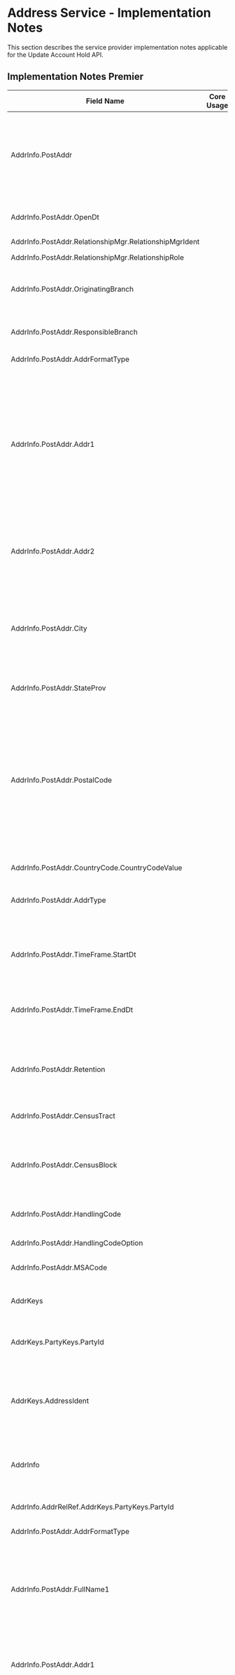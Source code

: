 # Address Service - Implementation Notes

This section describes the service provider implementation notes applicable for the Update Account Hold API.


<!--
type: tab
titles: Premier, Precision
-->

## Implementation Notes Premier

 <table >
            <col  />
            <col />
            <col />
            <col />
            <thead>
                <tr>
                    <th>Field Name</th>
                    <th>Core Usage</th>
                    <th>Core length</th>
                    <th>Implementation Note</th>
                </tr>
            </thead>
            <tbody>
                <tr style="height : 90px;">
                    <td>AddrInfo.PostAddr</td>
                    <td>&#160;</td>
                    <td>&#160;</td>
                    <td>Address record in Premier can consist of two addresses,- Primary address and a Seasonal address. Primary and Seasonal  addresses are considered as one record in Premier therefore they share the same address identifier.


This service allows to modify either Primary and/or Seasonal address  details.

</td>
                </tr>
                <tr>
                    <td>AddrInfo.PostAddr.OpenDt</td>
                    <td>&#160;</td>
                    <td>&#160;</td>
                    <td>Refers to the date address record was originally created on Premier.
Does not apply to Seasonal Address type.
Format YYYY-MM-DD.</td>
                </tr>
                <tr>
                    <td>AddrInfo.PostAddr.RelationshipMgr.RelationshipMgrIdent</td>
                    <td>&#160;</td>
                    <td>&#160;</td>
                    <td>Does not apply to Seasonal Address type.</td>
                </tr>
                <tr>
                    <td>AddrInfo.PostAddr.RelationshipMgr.RelationshipRole</td>
                    <td>&#160;</td>
                    <td>&#160;</td>
                    <td>Officer refers to Responsibility Code; Referral Officer refers to Referral Responsibility Code.</td>
                </tr>
                <tr>
                    <td>AddrInfo.PostAddr.OriginatingBranch</td>
                    <td>&#160;</td>
                    <td>&#160;</td>
                    <td>Refers to a Branch Region.
Values are user defined.

Does not apply to Seasonal Address type.</td>
                </tr>
                <tr>
                    <td>AddrInfo.PostAddr.ResponsibleBranch</td>
                    <td>&#160;</td>
                    <td>&#160;</td>
                    <td>Refers to Accounting Branch associated to the address record.
Values are user defined.

Does not apply to Seasonal Address type.</td>
                </tr>
                <tr>
                    <td>AddrInfo.PostAddr.AddrFormatType</td>
                    <td>&#160;</td>
                    <td>&#160;</td>
                    <td>Premier supports Label Address format.</td>
                </tr>
                <tr>
                    <td>AddrInfo.PostAddr.Addr1</td>
                    <td>&#160;</td>
                    <td>&#160;</td>
                    <td>Required to be provided if a new address record is being created.
Dependent on Name and Address Length Option defined under Miscellaneous specification in Premier, First Address Line can be either 30 or 40 characters long.
Name and Address Length Option values available in Premier:
"0" indicates names and addresses up to 30 characters in length can be entered.
"1" indicates names and addresses up to 40 characters in length can be entered.
"2" indicates names and addresses up to 30 characters may be entered, and that two address lines are available.
"3" indicates names and addresses up to 40 characters may be entered, and that two address lines are available.
</td>
                </tr>
                <tr>
                    <td>AddrInfo.PostAddr.Addr2</td>
                    <td>&#160;</td>
                    <td>&#160;</td>
                    <td>Address Line 2 is supported if enabled under Address and Name Length Option in Miscellaneous specification in Premier. Preceding also defines the length of Address Line 2, which can be either 40 or 30 characters.</td>
                </tr>
                <tr>
                    <td>AddrInfo.PostAddr.City</td>
                    <td>&#160;</td>
                    <td>&#160;</td>
                    <td>City' field in Premier is 20 characters (including spaces). It is recommended that the Consumer abbreviate the 'City' being sent in the EFX Request. E.g. City "Rancho Santa Margarita" exceeds 20 characters. Abbreviation "Rancho Santa Mrgrta" or "Rancho S Margarita" can be used.
Premier accepts a total length of 40 characters for City, StateProv and PostalCode appended together, including spaces.
Required to be provided.</td>
                </tr>
                <tr>
                    <td>AddrInfo.PostAddr.StateProv</td>
                    <td>&#160;</td>
                    <td>&#160;</td>
                    <td>Required to be provided, if country is United States.</td>
                </tr>
                <tr>
                    <td>AddrInfo.PostAddr.PostalCode</td>
                    <td>&#160;</td>
                    <td>&#160;</td>
                    <td>Postal Code provides information about the ZIP code, if Address is a United States address. It also provides Postal Code information, if address is a non-US address.  The format of ZIP code consists of five digits for the ZIP code, a hyphen, and four additional digits that determine a more specific location within a given ZIP code. The four additional digits are optional and when not present they are will be displayed as 0000.  Examples: 32714-1234 or 32714-0000 

Postal codes for non-US addresses are simply a  string of characters.

Required to be provided, if address country is United States.</td>
                </tr>
                <tr>
                    <td>AddrInfo.PostAddr.CountryCode.CountryCodeValue</td>
                    <td>&#160;</td>
                    <td>&#160;</td>
                    <td>Values are user defined.</td>
                </tr>
                <tr>
                    <td>AddrInfo.PostAddr.AddrType</td>
                    <td>&#160;</td>
                    <td>&#160;</td>
                    <td>Address record in Premier can have  Primary address and a Seasonal address. Primary and Seasonal are considered as one record in Premier therefore they share the same address identifier.




</td>
                </tr>
                <tr>
                    <td>AddrInfo.PostAddr.TimeFrame.StartDt</td>
                    <td>&#160;</td>
                    <td>&#160;</td>
                    <td>Applicable for Seasonal Address Type only.   The Seasonal address begins on the same Start date and ends on the same End date every year, therefore Premier only stores Seasonal Address Start month and Start day. Year can be provided as 9999</td>
                </tr>
                <tr>
                    <td>AddrInfo.PostAddr.TimeFrame.EndDt</td>
                    <td>&#160;</td>
                    <td>&#160;</td>
                    <td>Applicable for Seasonal Address Type only.   The Seasonal address begins on the same Start date and ends on the same End date every year, therefore Premier only stores seasonal address End month and End day. Year can be provided as 9999.</td>
                </tr>
                <tr>
                    <td>AddrInfo.PostAddr.Retention</td>
                    <td>&#160;</td>
                    <td>&#160;</td>
                    <td>If indicated not to retain Address record, Premier automatically  deletes it when no accounts, tax addenda, or any other relationships exist for the address record.
If Retention is set to true, Address record can not be deleted. Address can be deleted only if Retention Code is false or not provided.
</td>
                </tr>
                <tr>
                    <td>AddrInfo.PostAddr.CensusTract</td>
                    <td>&#160;</td>
                    <td>&#160;</td>
                    <td>The number assigned by the U.S. Census Bureau used to identify a geographic location.</td>
                </tr>
                <tr>
                    <td>AddrInfo.PostAddr.CensusBlock</td>
                    <td>&#160;</td>
                    <td>&#160;</td>
                    <td>Refers to Delivery Point. The number  assigned by the U.S. Postal Service used to uniquely identify each carrier delivery point.


If Census Block Is provided. ZipCode is expected to be provided in XXXXX-XXXX format.</td>
                </tr>
                <tr>
                    <td>AddrInfo.PostAddr.HandlingCode</td>
                    <td>&#160;</td>
                    <td>&#160;</td>
                    <td>Values are client-defined. Indicates special routing information for customer correspondence.</td>
                </tr>
                <tr>
                    <td>AddrInfo.PostAddr.HandlingCodeOption</td>
                    <td>&#160;</td>
                    <td>&#160;</td>
                    <td>Identifies the types of customer correspondence that will print handling messages, as defined by the Handling Code.</td>
                </tr>
                <tr>
                    <td>AddrInfo.PostAddr.MSACode</td>
                    <td>&#160;</td>
                    <td>&#160;</td>
                    <td>Code that identifies a Metropolitan Statistical Area for postal delivery purposes.</td>
                </tr>
                <tr>
                    <td>AddrKeys</td>
                    <td>&#160;</td>
                    <td>&#160;</td>
                    <td>Precision stores the Party's primary and alternate addesses as part of the customer record. Both PartyId and AddressIdent are required to identify the address record to modify.</td>
                </tr>
                <tr>
                    <td>AddrKeys.PartyKeys.PartyId</td>
                    <td>&#160;</td>
                    <td>&#160;</td>
                    <td>Refers to Customer Name, the value that uniquely identifies the customer whose address will be modified.
</td>
                </tr>
                <tr>
                    <td>AddrKeys.AddressIdent</td>
                    <td>&#160;</td>
                    <td>&#160;</td>
                    <td>Required to modify an alternate customer address. Refers to Alternate Address Code (01-99). Send the value that identifies the customer's alternate address you want to modify. Address must already exist. If you want to modify the customer's primary address, send 0. If no value is sent, the system will modify the primary customer address.
</td>
                </tr>
                <tr>
                    <td>AddrInfo</td>
                    <td>&#160;</td>
                    <td>&#160;</td>
                    <td>Send the entire address record in the Mod request. If a field or repeating aggregate is not sent, then the system will delete the data. The system will determine the new, updated, or removed data.</td>
                </tr>
                <tr>
                    <td>AddrInfo.AddrRelRef.AddrKeys.PartyKeys.PartyId</td>
                    <td>&#160;</td>
                    <td>&#160;</td>
                    <td>Refers to Customer Name, the value that uniquely identifies the customer who is tied to the PostAddr. This value cannot be modified.</td>
                </tr>
                <tr>
                    <td>AddrInfo.PostAddr.AddrFormatType</td>
                    <td>&#160;</td>
                    <td>&#160;</td>
                    <td>Precision supports Label format.</td>
                </tr>
                <tr>
                    <td>AddrInfo.PostAddr.FullName1</td>
                    <td>&#160;</td>
                    <td>&#160;</td>
                    <td>This field should be used if a Name needs to be populated in the Name/Address field of Precision.  Using this field will set the Name/Address Indicator to "Name".  Example:  CO John Doe.  Do not send a % sign for Care Of.

You should not send both the FullName1 and Addr2 xpaths.  You need to choose to send only one value based on if it is a name or address.</td>
                </tr>
                <tr>
                    <td>AddrInfo.PostAddr.Addr1</td>
                    <td>&#160;</td>
                    <td>&#160;</td>
                    <td>Refers to Mailing Address line in Precision. The street address, rural route or box number where customer correspondence is mailed. This line is required for an address. Precision accepts up to 40 characters.</td>
                </tr>
                <tr>
                    <td>AddrInfo.PostAddr.Addr2</td>
                    <td>&#160;</td>
                    <td>&#160;</td>
                    <td>This field should be populated with an address field.  If there is no second address needed for this customer do not populate this field.

If a value is sent in this field the Name/Address Indicator will be set to "Address".

You should not send both the FullName1 and Addr2 xpaths.  You need to choose to send only one value based on if it is a name or address.</td>
                </tr>
                <tr>
                    <td>AddrInfo.PostAddr.City</td>
                    <td>&#160;</td>
                    <td>&#160;</td>
                    <td>Precision accepts up to 26 characters.</td>
                </tr>
                <tr>
                    <td>AddrInfo.PostAddr.County</td>
                    <td>&#160;</td>
                    <td>&#160;</td>
                    <td>Applies for US state of Indiana only. Used by the Primary address record only.
</td>
                </tr>
                <tr>
                    <td>AddrInfo.PostAddr.StateProv</td>
                    <td>&#160;</td>
                    <td>&#160;</td>
                    <td>Two character US state abbreviation. Values are client-defined.
Precision requires a state for US addresses.</td>
                </tr>
                <tr>
                    <td>AddrInfo.PostAddr.PostalCode</td>
                    <td>&#160;</td>
                    <td>&#160;</td>
                    <td>If ForeignFlag is true, then Precision accepts any value up to 10 characters. If ForeignFlag is false, then Precision accepts either 5 character zip or 10 character zip+4 (for example 32715-1234).
Precision requires a zip code for US addresses and postal code for non-US addresses.
</td>
                </tr>
                <tr>
                    <td>AddrInfo.PostAddr.CountryCode.CountryCodeSource</td>
                    <td>&#160;</td>
                    <td>&#160;</td>
                    <td>The XREF rule LMXRL0001529 in ESF studio can be setup to indicate the Country code source standard used by a Financial Institution and the client application on Precision core. 
If no value is setup in this rule, then the source standard sent in this field will be used to determine the Country code source standard to translate the country code value for the postal address. If the request does not have a valid value in the /PostAddr/CountryCode/CountryCodeSource field, then ESF will pass through the values for /CountryCodeValue field received in the Precision Add/Mod requests. </td>
                </tr>
                <tr>
                    <td>AddrInfo.PostAddr.CountryCode.CountryCodeValue</td>
                    <td>&#160;</td>
                    <td>&#160;</td>
                    <td>Field applies to international (non-US) addresses.</td>
                </tr>
                <tr>
                    <td>AddrInfo.PostAddr.AddrType</td>
                    <td>&#160;</td>
                    <td>&#160;</td>
                    <td>Only one Primary address can exist. Physical address, when different than the Primary address, is a Secondary address. Any alternate address with a TimeFrame (start and end date) is Seasonal.
</td>
                </tr>
                <tr>
                    <td>AddrInfo.PostAddr.ExpDt</td>
                    <td>&#160;</td>
                    <td>&#160;</td>
                    <td>Requried when PostAddr TimeFrame is sent. Date the alternate address' schedule expires.</td>
                </tr>
                <tr>
                    <td>AddrInfo.PostAddr.MoveInDt</td>
                    <td>&#160;</td>
                    <td>&#160;</td>
                    <td>Refers to Date at Current Address. Applies only to the current Primary address.</td>
                </tr>
                <tr>
                    <td>AddrInfo.PostAddr.ContactMethod</td>
                    <td>&#160;</td>
                    <td>&#160;</td>
                    <td>Refers to Address Change. Method used to notify the Financial Institution of the address change. Values are client-defined.</td>
                </tr>
                <tr>
                    <td>AddrInfo.PostAddr.Comment</td>
                    <td>&#160;</td>
                    <td>&#160;</td>
                    <td>Comments about the address. Up to 25 characters.</td>
                </tr>
                <tr>
                    <td>AddrInfo.PostAddr.CensusTract</td>
                    <td>&#160;</td>
                    <td>&#160;</td>
                    <td>Refers to GEO code. EFX presents information along with address details; however, Precision stores a single instance of this information separately from address information. Send the CentrusTract  with the Primary address record only. Precision accepts up to 15 characters.</td>
                </tr>
                <tr>
                    <td>AddrInfo.PostAddr.ForeignFlag</td>
                    <td>&#160;</td>
                    <td>&#160;</td>
                    <td>Refers to Foreign Address which indicates if the address is outside the United States. </td>
                </tr>
                <tr>
                    <td>AddrInfo.PostAddr.PhoneNum.PhoneIdent</td>
                    <td>&#160;</td>
                    <td>&#160;</td>
                    <td>Applies only to Secondary addresses. Phone sequence that identifies which of the customer's phone numbers to use for the Secondary address. Phone record must already exist for the customer.
</td>
                </tr>
            </tbody>
        </table>


<!-- type: tab -->

## Implementation Notes Precision

 <table >
            <col  />
            <col />
            <col />
            <col />
            <thead>
                <tr>
                    <th>Field Name</th>
                    <th>Core Usage</th>
                    <th>Core length</th>
                    <th>Implementation Note</th>
                </tr>
            </thead>
            <tbody>
                <tr>
                    <td>AddrKeys</td>
                    <td>&#160;</td>
                    <td>&#160;</td>
                    <td>Precision stores the Party's primary and alternate addesses as part of the customer record. Both PartyId and AddressIdent are required to identify the address record to modify.</td>
                </tr>
                <tr>
                    <td>AddrKeys.PartyKeys.PartyId</td>
                    <td>&#160;</td>
                    <td>&#160;</td>
                    <td>Refers to Customer Name, the value that uniquely identifies the customer whose address will be modified.
</td>
                </tr>
                <tr>
                    <td>AddrKeys.AddressIdent</td>
                    <td>&#160;</td>
                    <td>&#160;</td>
                    <td>Required to modify an alternate customer address. Refers to Alternate Address Code (01-99). Send the value that identifies the customer's alternate address you want to modify. Address must already exist. If you want to modify the customer's primary address, send 0. If no value is sent, the system will modify the primary customer address.
</td>
                </tr>
                <tr>
                    <td>AddrInfo</td>
                    <td>&#160;</td>
                    <td>&#160;</td>
                    <td>Send the entire address record in the Mod request. If a field or repeating aggregate is not sent, then the system will delete the data. The system will determine the new, updated, or removed data.</td>
                </tr>
                <tr>
                    <td>AddrInfo.AddrRelRef.AddrKeys.PartyKeys.PartyId</td>
                    <td>&#160;</td>
                    <td>&#160;</td>
                    <td>Refers to Customer Name, the value that uniquely identifies the customer who is tied to the PostAddr. This value cannot be modified.</td>
                </tr>
                <tr>
                    <td>AddrInfo.PostAddr.AddrFormatType</td>
                    <td>&#160;</td>
                    <td>&#160;</td>
                    <td>Precision supports Label format.</td>
                </tr>
                <tr>
                    <td>AddrInfo.PostAddr.FullName1</td>
                    <td>&#160;</td>
                    <td>&#160;</td>
                    <td>This field should be used if a Name needs to be populated in the Name/Address field of Precision.  Using this field will set the Name/Address Indicator to "Name".  Example:  CO John Doe.  Do not send a % sign for Care Of.

You should not send both the FullName1 and Addr2 xpaths.  You need to choose to send only one value based on if it is a name or address.</td>
                </tr>
                <tr>
                    <td>AddrInfo.PostAddr.Addr1</td>
                    <td>&#160;</td>
                    <td>&#160;</td>
                    <td>Refers to Mailing Address line in Precision. The street address, rural route or box number where customer correspondence is mailed. This line is required for an address. Precision accepts up to 40 characters.</td>
                </tr>
                <tr>
                    <td>AddrInfo.PostAddr.Addr2</td>
                    <td>&#160;</td>
                    <td>&#160;</td>
                    <td>This field should be populated with an address field.  If there is no second address needed for this customer do not populate this field.

If a value is sent in this field the Name/Address Indicator will be set to "Address".

You should not send both the FullName1 and Addr2 xpaths.  You need to choose to send only one value based on if it is a name or address.</td>
                </tr>
                <tr>
                    <td>AddrInfo.PostAddr.City</td>
                    <td>&#160;</td>
                    <td>&#160;</td>
                    <td>Precision accepts up to 26 characters.</td>
                </tr>
                <tr>
                    <td>AddrInfo.PostAddr.County</td>
                    <td>&#160;</td>
                    <td>&#160;</td>
                    <td>Applies for US state of Indiana only. Used by the Primary address record only.
</td>
                </tr>
                <tr>
                    <td>AddrInfo.PostAddr.StateProv</td>
                    <td>&#160;</td>
                    <td>&#160;</td>
                    <td>Two character US state abbreviation. Values are client-defined.
Precision requires a state for US addresses.</td>
                </tr>
                <tr>
                    <td>AddrInfo.PostAddr.PostalCode</td>
                    <td>&#160;</td>
                    <td>&#160;</td>
                    <td>If ForeignFlag is true, then Precision accepts any value up to 10 characters. If ForeignFlag is false, then Precision accepts either 5 character zip or 10 character zip+4 (for example 32715-1234).
Precision requires a zip code for US addresses and postal code for non-US addresses.
</td>
                </tr>
                <tr>
                    <td>AddrInfo.PostAddr.CountryCode.CountryCodeSource</td>
                    <td>&#160;</td>
                    <td>&#160;</td>
                    <td>The XREF rule LMXRL0001529 in ESF studio can be setup to indicate the Country code source standard used by a Financial Institution and the client application on Precision core. 
If no value is setup in this rule, then the source standard sent in this field will be used to determine the Country code source standard to translate the country code value for the postal address. If the request does not have a valid value in the /PostAddr/CountryCode/CountryCodeSource field, then ESF will pass through the values for /CountryCodeValue field received in the Precision Add/Mod requests. </td>
                </tr>
                <tr>
                    <td>AddrInfo.PostAddr.CountryCode.CountryCodeValue</td>
                    <td>&#160;</td>
                    <td>&#160;</td>
                    <td>Field applies to international (non-US) addresses.</td>
                </tr>
                <tr>
                    <td>AddrInfo.PostAddr.AddrType</td>
                    <td>&#160;</td>
                    <td>&#160;</td>
                    <td>Only one Primary address can exist. Physical address, when different than the Primary address, is a Secondary address. Any alternate address with a TimeFrame (start and end date) is Seasonal.
</td>
                </tr>
                <tr>
                    <td>AddrInfo.PostAddr.ExpDt</td>
                    <td>&#160;</td>
                    <td>&#160;</td>
                    <td>Requried when PostAddr TimeFrame is sent. Date the alternate address' schedule expires.</td>
                </tr>
                <tr>
                    <td>AddrInfo.PostAddr.MoveInDt</td>
                    <td>&#160;</td>
                    <td>&#160;</td>
                    <td>Refers to Date at Current Address. Applies only to the current Primary address.</td>
                </tr>
                <tr>
                    <td>AddrInfo.PostAddr.ContactMethod</td>
                    <td>&#160;</td>
                    <td>&#160;</td>
                    <td>Refers to Address Change. Method used to notify the Financial Institution of the address change. Values are client-defined.</td>
                </tr>
                <tr>
                    <td>AddrInfo.PostAddr.Comment</td>
                    <td>&#160;</td>
                    <td>&#160;</td>
                    <td>Comments about the address. Up to 25 characters.</td>
                </tr>
                <tr>
                    <td>AddrInfo.PostAddr.CensusTract</td>
                    <td>&#160;</td>
                    <td>&#160;</td>
                    <td>Refers to GEO code. EFX presents information along with address details; however, Precision stores a single instance of this information separately from address information. Send the CentrusTract  with the Primary address record only. Precision accepts up to 15 characters.</td>
                </tr>
                <tr>
                    <td>AddrInfo.PostAddr.ForeignFlag</td>
                    <td>&#160;</td>
                    <td>&#160;</td>
                    <td>Refers to Foreign Address which indicates if the address is outside the United States. </td>
                </tr>
                <tr>
                    <td>AddrInfo.PostAddr.PhoneNum.PhoneIdent</td>
                    <td>&#160;</td>
                    <td>&#160;</td>
                    <td>Applies only to Secondary addresses. Phone sequence that identifies which of the customer's phone numbers to use for the Secondary address. Phone record must already exist for the customer.
</td>
                </tr>
            </tbody>
        </table>


<!-- type: tab-end -->

---        

